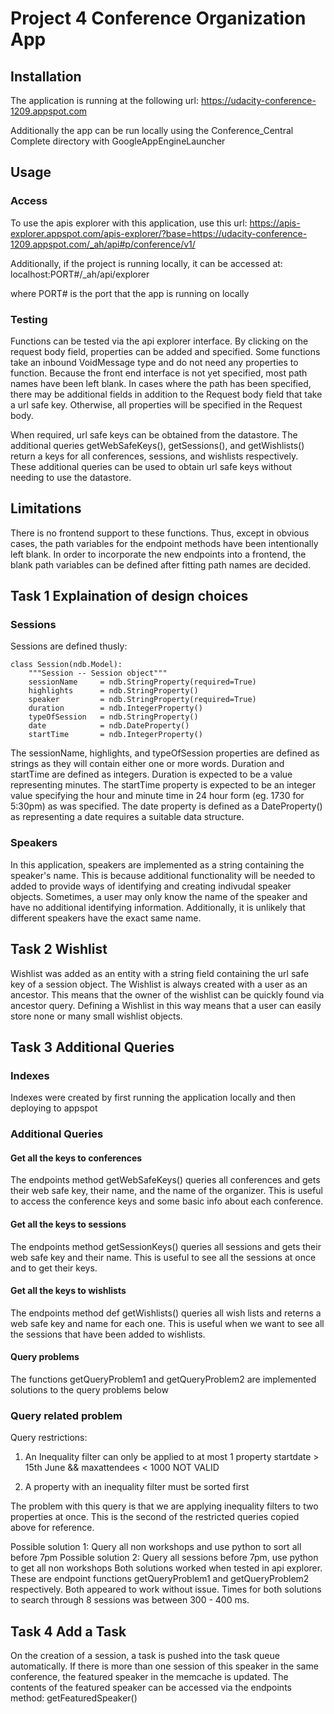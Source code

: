 # Project 4 Conference Organization App

## Installation
The application is running at the following url:
https://udacity-conference-1209.appspot.com

Additionally the app can be run locally using the Conference_Central Complete directory with GoogleAppEngineLauncher

## Usage

### Access

To use the apis explorer with this application, use this url:
https://apis-explorer.appspot.com/apis-explorer/?base=https://udacity-conference-1209.appspot.com/_ah/api#p/conference/v1/

Additionally, if the project is running locally, it can be accessed at:
localhost:PORT#/_ah/api/explorer

where PORT# is the port that the app is running on locally

### Testing

Functions can be tested via the api explorer interface. By clicking on the request body field, properties can be added and specified. Some functions take an inbound VoidMessage type and do not need any properties to function. Because the front end interface is not yet specified, most path names have been left blank. In cases where the path has been specified, there may be additional fields in addition to the Request body field that take a url safe key. Otherwise, all properties will be specified in the Request body.

When required, url safe keys can be obtained from the datastore. The additional queries getWebSafeKeys(), getSessions(), and getWishlists() return a keys for all conferences, sessions, and wishlists respectively. These additional queries can be used to obtain url safe keys without needing to use the datastore.

## Limitations

There is no frontend support to these functions. Thus, except in obvious cases, the path variables for the endpoint methods have been intentionally left blank. In order to incorporate the new endpoints into a frontend, the blank path variables can be defined after fitting path names are decided.

## Task 1 Explaination of design choices

### Sessions

Sessions are defined thusly:
```
class Session(ndb.Model):
    """Session -- Session object"""
    sessionName     = ndb.StringProperty(required=True)
    highlights      = ndb.StringProperty()
    speaker         = ndb.StringProperty(required=True)
    duration        = ndb.IntegerProperty()
    typeOfSession   = ndb.StringProperty()
    date            = ndb.DateProperty()
    startTime       = ndb.IntegerProperty()
```

The sessionName, highlights, and typeOfSession properties are defined as strings as they will contain either one or more words. Duration and startTime are defined as integers. Duration is expected to be a value representing minutes. The startTime property is expected to be an integer value specifying the hour and minute time in 24 hour form (eg. 1730 for 5:30pm) as was specified. The date property is defined as a DateProperty() as representing a date requires a suitable data structure.

### Speakers

In this application, speakers are implemented as a string containing the speaker's name. This is because additional functionality will be needed to added to provide ways of identifying and creating indivudal speaker objects. Sometimes, a user may only know the name of the speaker and have no additional identifying information. Additionally, it is unlikely that different speakers have the exact same name.

## Task 2 Wishlist

Wishlist was added as an entity with a string field containing the url safe key of a session object. The Wishlist is always created with a user as an ancestor. This means that the owner of the wishlist can be quickly found via ancestor query. Defining a Wishlist in this way means that a user can easily store none or many small wishlist objects.

## Task 3 Additional Queries

### Indexes

Indexes were created by first running the application locally and then deploying to appspot

### Additional Queries

#### Get all the keys to conferences

The endpoints method getWebSafeKeys() queries all conferences and gets their web safe key, their name, and the name of the organizer. This is useful to access the conference keys and some basic info about each conference.

#### Get all the keys to sessions

The endpoints method getSessionKeys() queries all sessions and gets their web safe key and their name. This is useful to see all the sessions at once and to get their keys.

#### Get all the keys to wishlists

The endpoints method def getWishlists() queries all wish lists and reterns a web safe key and name for each one. This is useful when we want to see all the sessions that have been added to wishlists. 

#### Query problems

The functions getQueryProblem1 and getQueryProblem2 are implemented solutions to the query problems below

### Query related problem

Query restrictions:

1. An Inequality filter can only be applied to at most 1 property
startdate > 15th June && maxattendees < 1000 NOT VALID

2. A property with an inequality filter must be sorted first

The problem with this query is that we are applying inequality filters to two properties at once. This is the second of the restricted queries copied above for reference.

Possible solution 1:
Query all non workshops and use python to sort all before 7pm
Possible solution 2:
Query all sessions before 7pm, use python to get all non workshops
Both solutions worked when tested in api explorer. These are endpoint functions getQueryProblem1 and getQueryProblem2 respectively. Both appeared to work without issue. Times for both solutions to search through 8 sessions was between 300 - 400 ms.

## Task 4 Add a Task

On the creation of a session, a task is pushed into the task queue automatically. If there is more than one session of this speaker in the same conference, the featured speaker in the memcache is updated. The contents of the featured speaker can be accessed via the endpoints method: getFeaturedSpeaker()
